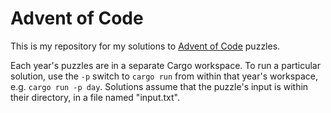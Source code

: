 # Advent of Code

This is my repository for my solutions to [Advent of
Code](https://adventofcode.com/) puzzles.

Each year's puzzles are in a separate Cargo workspace. To run a particular
solution, use the `-p` switch to `cargo run` from within that year's workspace,
e.g. `cargo run -p day`. Solutions assume that the puzzle's input is within
their directory, in a file named "input.txt".

